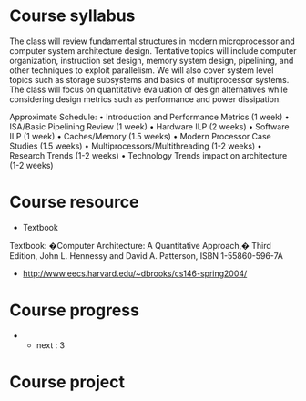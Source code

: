 # Course syllabus 

The class will review fundamental structures in modern microprocessor and computer system architecture design.  Tentative topics will include computer organization, instruction set design, memory system design, pipelining, and other techniques to exploit parallelism.  We will also cover system level topics such as storage subsystems and basics of multiprocessor systems.  The class will focus on quantitative evaluation of design alternatives while considering design metrics such as performance and power dissipation.


Approximate Schedule: •     Introduction and Performance Metrics (1 week) •     ISA/Basic Pipelining Review (1 week) •     Hardware ILP (2 weeks) •     Software ILP (1 week) •     Caches/Memory (1.5 weeks) •     Modern Processor Case Studies (1.5 weeks) •     Multiprocessors/Multithreading (1-2 weeks) •     Research Trends (1-2 weeks) •     Technology Trends impact on architecture (1-2 weeks)


# Course resource 
+ Textbook

Textbook: �Computer Architecture: A Quantitative Approach,� Third Edition,
John L. Hennessy and David A. Patterson, ISBN 1-55860-596-7A


+ http://www.eecs.harvard.edu/~dbrooks/cs146-spring2004/


# Course progress 
+ 
    + next : 3 


# Course project 
